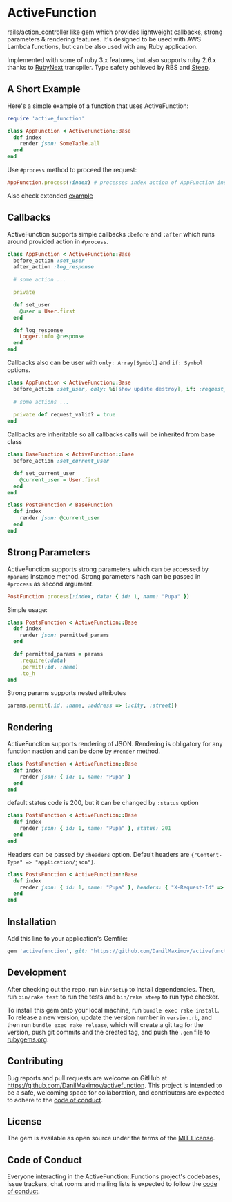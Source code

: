 # ActiveFunction

rails/action_controller like gem which provides lightweight callbacks, strong parameters & rendering features. It's designed to be used with AWS Lambda functions, but can be also used with any Ruby application. 

Implemented with some of ruby 3.x features, but also supports ruby 2.6.x thanks to [RubyNext](https://github.com/ruby-next/ruby-next) transpiler. Type safety achieved by RBS and [Steep](https://github.com/soutaro/steep).


## A Short Example

Here's a simple example of a function that uses ActiveFunction:

```ruby
require 'active_function'

class AppFunction < ActiveFunction::Base
  def index 
    render json: SomeTable.all
  end 
end
```

Use `#process` method to proceed the request:

```ruby 
AppFunction.process(:index) # processes index action of AppFunction instance
```
Also check extended [example](https://github.com/DanilMaximov/activefunction/tree/master/active_function_example)
## Callbacks 
ActiveFunction supports simple callbacks `:before` and `:after` which runs around provided action in `#process`. 

```ruby
class AppFunction < ActiveFunction::Base
  before_action :set_user 
  after_action :log_response
  
  # some action ...

  private 

  def set_user 
    @user = User.first
  end 

  def log_response 
    Logger.info @response 
  end
end
```

Callbacks also can be user  with `only: Array[Symbol]` and `if: Symbol` options.

```ruby
class AppFunction < ActiveFunction::Base
  before_action :set_user, only: %i[show update destroy], if: :request_valid?
  
  # some actions ...
  
  private def request_valid? = true
end
```

Callbacks are inheritable so all callbacks calls will be inherited from base class
```ruby
class BaseFunction < ActiveFunction::Base
  before_action :set_current_user

  def set_current_user
    @current_user = User.first
  end 
end

class PostsFunction < BaseFunction
  def index
    render json: @current_user
  end
end
```
## Strong Parameters
ActiveFunction supports strong parameters which can be accessed by `#params` instance method. Strong parameters hash can be passed in `#process` as second argument.

```ruby
PostFunction.process(:index, data: { id: 1, name: "Pupa" })
```

Simple usage:
```ruby
class PostsFunction < ActiveFunction::Base
  def index 
    render json: permitted_params
  end 

  def permitted_params = params
    .require(:data)
    .permit(:id, :name)
    .to_h
end 
```
Strong params supports nested attributes
```ruby 
params.permit(:id, :name, :address => [:city, :street])
```

## Rendering
ActiveFunction supports rendering of JSON. Rendering is obligatory for any function naction and can be done by `#render` method.
```ruby
class PostsFunction < ActiveFunction::Base
  def index 
    render json: { id: 1, name: "Pupa" }
  end 
end
```
default status code is 200, but it can be changed by `:status` option
```ruby
class PostsFunction < ActiveFunction::Base
  def index 
    render json: { id: 1, name: "Pupa" }, status: 201
  end 
end
```
Headers can be passed by `:headers` option. Default headers are `{"Content-Type" => "application/json"}`.
```ruby
class PostsFunction < ActiveFunction::Base
  def index 
    render json: { id: 1, name: "Pupa" }, headers: { "X-Request-Id" => "123" }
  end 
end
```


## Installation

Add this line to your application's Gemfile:

```ruby
gem 'activefunction', git: "https://github.com/DanilMaximov/activefunction.git"
```

## Development

After checking out the repo, run `bin/setup` to install dependencies. Then, run `bin/rake test` to run the tests and `bin/rake steep` to run type checker. 

To install this gem onto your local machine, run `bundle exec rake install`. To release a new version, update the version number in `version.rb`, and then run `bundle exec rake release`, which will create a git tag for the version, push git commits and the created tag, and push the `.gem` file to [rubygems.org](https://rubygems.org).

## Contributing

Bug reports and pull requests are welcome on GitHub at https://github.com/DanilMaximov/activefunction. This project is intended to be a safe, welcoming space for collaboration, and contributors are expected to adhere to the [code of conduct](https://github.com/DanilMaximov/activefunction/blob/master/CODE_OF_CONDUCT.md).

## License

The gem is available as open source under the terms of the [MIT License](https://opensource.org/licenses/MIT).

## Code of Conduct

Everyone interacting in the ActiveFunction::Functions project's codebases, issue trackers, chat rooms and mailing lists is expected to follow the [code of conduct](https://github.com/DanilMaximov/activefunction/blob/master/CODE_OF_CONDUCT.md).
